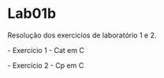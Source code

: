 <h1>Lab01b</h1>
<p> Resolução dos exercicíos de laboratório 1 e 2.</p>
<p> - Exercício 1 - Cat em C</p>
<p> - Exercício 2 - Cp em C</p>
